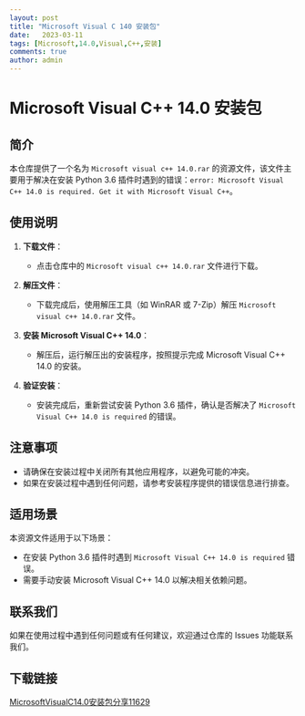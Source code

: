 ```yaml
---
layout: post
title: "Microsoft Visual C 140 安装包"
date:   2023-03-11
tags: [Microsoft,14.0,Visual,C++,安装]
comments: true
author: admin
---
```

# Microsoft Visual C++ 14.0 安装包

## 简介

本仓库提供了一个名为 `Microsoft visual c++ 14.0.rar` 的资源文件，该文件主要用于解决在安装 Python 3.6 插件时遇到的错误：`error: Microsoft Visual C++ 14.0 is required. Get it with Microsoft Visual C++`。

## 使用说明

1. **下载文件**：
   - 点击仓库中的 `Microsoft visual c++ 14.0.rar` 文件进行下载。

2. **解压文件**：
   - 下载完成后，使用解压工具（如 WinRAR 或 7-Zip）解压 `Microsoft visual c++ 14.0.rar` 文件。

3. **安装 Microsoft Visual C++ 14.0**：
   - 解压后，运行解压出的安装程序，按照提示完成 Microsoft Visual C++ 14.0 的安装。

4. **验证安装**：
   - 安装完成后，重新尝试安装 Python 3.6 插件，确认是否解决了 `Microsoft Visual C++ 14.0 is required` 的错误。

## 注意事项

- 请确保在安装过程中关闭所有其他应用程序，以避免可能的冲突。
- 如果在安装过程中遇到任何问题，请参考安装程序提供的错误信息进行排查。

## 适用场景

本资源文件适用于以下场景：
- 在安装 Python 3.6 插件时遇到 `Microsoft Visual C++ 14.0 is required` 错误。
- 需要手动安装 Microsoft Visual C++ 14.0 以解决相关依赖问题。

## 联系我们

如果在使用过程中遇到任何问题或有任何建议，欢迎通过仓库的 Issues 功能联系我们。

## 下载链接

[MicrosoftVisualC14.0安装包分享11629](https://pan.quark.cn/s/64c6b3c352d7)